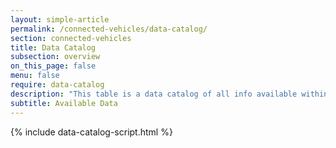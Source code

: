 ```yaml
---
layout: simple-article
permalink: /connected-vehicles/data-catalog/
section: connected-vehicles
title: Data Catalog
subsection: overview
on_this_page: false
menu: false
require: data-catalog
description: "This table is a data catalog of all info available within Stellantis API for Citroën, DS, Peugeot, Opel and Vauxhall."
subtitle: Available Data
---
```


{% include data-catalog-script.html %}
